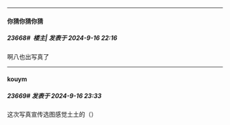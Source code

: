﻿
*****

####  你猜你猜你猜  
##### 23668#         楼主| 发表于 2024-9-16 22:16

啊八也出写真了


*****

####  kouym  
##### 23669#       发表于 2024-9-16 23:33

这次写真宣传选图感觉土土的（）

